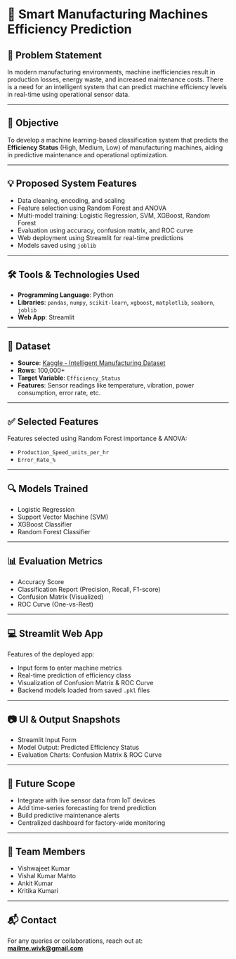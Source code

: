 # 🤖 Smart Manufacturing Machines Efficiency Prediction

## 📌 Problem Statement
In modern manufacturing environments, machine inefficiencies result in production losses, energy waste, and increased maintenance costs. There is a need for an intelligent system that can predict machine efficiency levels in real-time using operational sensor data.

---

## 🎯 Objective
To develop a machine learning-based classification system that predicts the **Efficiency Status** (High, Medium, Low) of manufacturing machines, aiding in predictive maintenance and operational optimization.

---

## 💡 Proposed System Features
- Data cleaning, encoding, and scaling
- Feature selection using Random Forest and ANOVA
- Multi-model training: Logistic Regression, SVM, XGBoost, Random Forest
- Evaluation using accuracy, confusion matrix, and ROC curve
- Web deployment using Streamlit for real-time predictions
- Models saved using `joblib`

---

## 🛠️ Tools & Technologies Used
- **Programming Language**: Python
- **Libraries**: `pandas`, `numpy`, `scikit-learn`, `xgboost`, `matplotlib`, `seaborn`, `joblib`
- **Web App**: Streamlit

---

## 📁 Dataset
- **Source**: [Kaggle - Intelligent Manufacturing Dataset](https://www.kaggle.com/datasets/ziya07/intelligent-manufacturing-dataset)
- **Rows**: 100,000+
- **Target Variable**: `Efficiency_Status`  
- **Features**: Sensor readings like temperature, vibration, power consumption, error rate, etc.

---

## ✅ Selected Features
Features selected using Random Forest importance & ANOVA:
- `Production_Speed_units_per_hr`
- `Error_Rate_%`

---

## 🔍 Models Trained
- Logistic Regression
- Support Vector Machine (SVM)
- XGBoost Classifier
- Random Forest Classifier

---

## 📊 Evaluation Metrics
- Accuracy Score
- Classification Report (Precision, Recall, F1-score)
- Confusion Matrix (Visualized)
- ROC Curve (One-vs-Rest)

---

## 💻 Streamlit Web App
Features of the deployed app:
- Input form to enter machine metrics
- Real-time prediction of efficiency class
- Visualization of Confusion Matrix & ROC Curve
- Backend models loaded from saved `.pkl` files

---

## 📷 UI & Output Snapshots
- Streamlit Input Form  
- Model Output: Predicted Efficiency Status  
- Evaluation Charts: Confusion Matrix & ROC Curve

---

## 🚀 Future Scope
- Integrate with live sensor data from IoT devices
- Add time-series forecasting for trend prediction
- Build predictive maintenance alerts
- Centralized dashboard for factory-wide monitoring

---

## 👥 Team Members
- Vishwajeet Kumar
- Vishal Kumar Mahto
- Ankit Kumar
- Kritika Kumari

---

## 📬 Contact
For any queries or collaborations, reach out at:  
**mailme.wivk@gmail.com**

